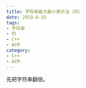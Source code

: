 ```yaml
---
title: 字符串最大最小表示法（坑）
date: 2019-6-25
tags:
- 字符串
- 坑
- C++
- ACM
category:
- C++
- ACM
---
```


先把字符串翻倍。

